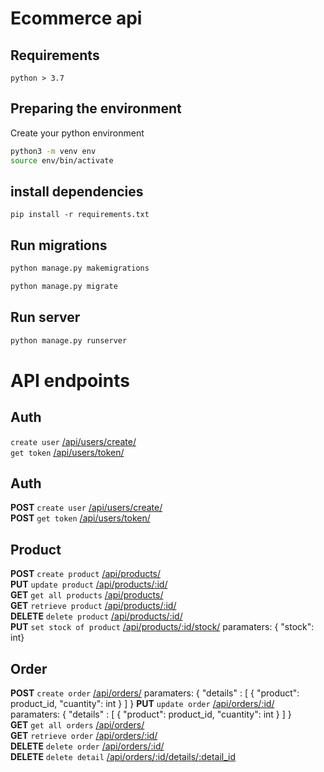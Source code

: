 # Ecommerce api

## Requirements

    python > 3.7

## Preparing the environment

Create your python environment

```bash
python3 -m venv env
source env/bin/activate
```

## install dependencies

`pip install -r requirements.txt`

## Run migrations

```bash
python manage.py makemigrations
```

```bash
python manage.py migrate
```

## Run server

```bash
python manage.py runserver
```

# API endpoints

## Auth

`create user` [/api/users/create/](#)  
 `get token` [/api/users/token/](#)

## Auth

**POST** `create user` [/api/users/create/](#)  
**POST** `get token` [/api/users/token/](#)

## Product

**POST** `create product` [/api/products/](#)  
 **PUT** `update product` [/api/products/:id/](#)  
 **GET** `get all products` [/api/products/](#)  
 **GET** `retrieve product` [/api/products/:id/](#)  
 **DELETE** `delete product` [/api/products/:id/](#)  
**PUT** `set stock of product` [/api/products/:id/stock/](#) paramaters: { "stock": int}

## Order

**POST** `create order` [/api/orders/](#) paramaters:
{
"details" : [
{
"product": product_id,
"cuantity": int
}
] }
**PUT** `update order` [/api/orders/:id/](#) paramaters:
{
"details" : [
{
"product": product_id,
"cuantity": int
}
] }  
 **GET** `get all orders` [/api/orders/](#)  
 **GET** `retrieve order` [/api/orders/:id/](#)  
 **DELETE** `delete order` [/api/orders/:id/](#)  
 **DELETE** `delete detail` [/api/orders/:id/details/:detail_id](#)
